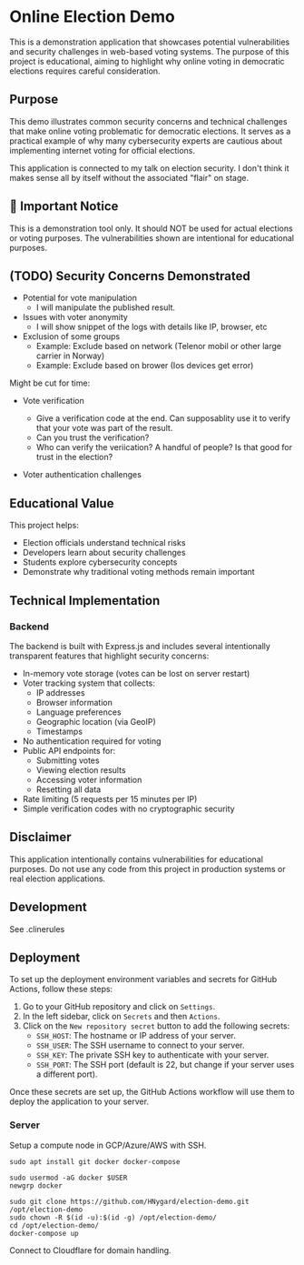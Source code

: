 # Online Election Demo

This is a demonstration application that showcases potential vulnerabilities and security challenges in web-based voting systems. The purpose of this project is educational, aiming to highlight why online voting in democratic elections requires careful consideration.

## Purpose

This demo illustrates common security concerns and technical challenges that make online voting problematic for democratic elections. It serves as a practical example of why many cybersecurity experts are cautious about implementing internet voting for official elections.

This application is connected to my talk on election security. I don't think it makes sense all by itself without the associated "flair" on stage.

## 🚨 Important Notice

This is a demonstration tool only. It should NOT be used for actual elections or voting purposes. The vulnerabilities shown are intentional for educational purposes.

## (TODO) Security Concerns Demonstrated

- Potential for vote manipulation
    - I will manipulate the published result.
- Issues with voter anonymity
    - I will show snippet of the logs with details like IP,
      browser, etc
- Exclusion of some groups
    - Example: Exclude based on network (Telenor mobil or other large carrier in Norway)
    - Example: Exclude based on brower (Ios devices get error)

Might be cut for time:
- Vote verification
    - Give a verification code at the end. Can supposablity
    use it to verify that your vote was part of the result.
    - Can you trust the verification?
    - Who can verify the veriication? A handful of people? Is that good for trust in the election?

- Voter authentication challenges

## Educational Value

This project helps:
- Election officials understand technical risks
- Developers learn about security challenges
- Students explore cybersecurity concepts
- Demonstrate why traditional voting methods remain important

## Technical Implementation

### Backend

The backend is built with Express.js and includes several intentionally transparent features that highlight security concerns:

- In-memory vote storage (votes can be lost on server restart)
- Voter tracking system that collects:
  - IP addresses
  - Browser information
  - Language preferences
  - Geographic location (via GeoIP)
  - Timestamps
- No authentication required for voting
- Public API endpoints for:
  - Submitting votes
  - Viewing election results
  - Accessing voter information
  - Resetting all data
- Rate limiting (5 requests per 15 minutes per IP)
- Simple verification codes with no cryptographic security

## Disclaimer

This application intentionally contains vulnerabilities for educational purposes. Do not use any code from this project in production systems or real election applications.

## Development
See .clinerules

## Deployment

To set up the deployment environment variables and secrets for GitHub Actions, follow these steps:

1. Go to your GitHub repository and click on `Settings`.
2. In the left sidebar, click on `Secrets` and then `Actions`.
3. Click on the `New repository secret` button to add the following secrets:
   - `SSH_HOST`: The hostname or IP address of your server.
   - `SSH_USER`: The SSH username to connect to your server.
   - `SSH_KEY`: The private SSH key to authenticate with your server.
   - `SSH_PORT`: The SSH port (default is 22, but change if your server uses a different port).

Once these secrets are set up, the GitHub Actions workflow will use them to deploy the application to your server.

### Server

Setup a compute node in GCP/Azure/AWS with SSH.

```
sudo apt install git docker docker-compose

sudo usermod -aG docker $USER
newgrp docker

sudo git clone https://github.com/HNygard/election-demo.git /opt/election-demo
sudo chown -R $(id -u):$(id -g) /opt/election-demo/
cd /opt/election-demo/
docker-compose up
```

Connect to Cloudflare for domain handling.
